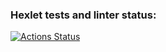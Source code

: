 ### Hexlet tests and linter status:
[![Actions Status](https://github.com/sophiepavlova/fullstack-javascript-project-46/actions/workflows/hexlet-check.yml/badge.svg)](https://github.com/sophiepavlova/fullstack-javascript-project-46/actions)